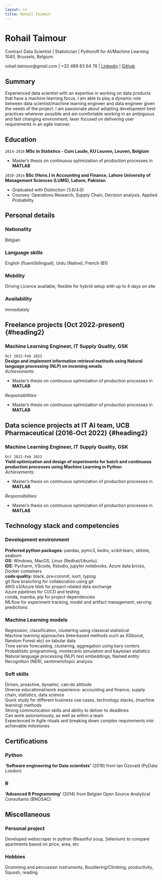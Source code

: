 ```yaml
---
layout: cv
title: Rohail Taimour
---
```

<!-- Define style's for headings -->

<style>
    #heading2 {
        font-size: 1.1em;
        color: #a00;
        margin-top: 2em;
        top: 1.2em;
        text-align: center;
        position: relative;
        width: 100%;
    }
</style>

<!-- <img style="float:left" src="/data/closeup-Photo.jpeg">  -->

# Rohail Taimour
Contract Data Scientist | Statistician | Python/R for AI/Machine Learning   
1040, Brussels, Belgium

<div id="webaddress">
rohail.taimour@gmail.com | +32 489 83 64 76
| <a href="https://www.linkedin.com/in/rohailtaimour/">Linkedin</a>
| <a href="https://github.com/roumail">Github</a>
</div>

## Summary

Experienced data scientist with an expertise in working on data products that have a machine learning focus. I am able to play a dynamic role between data scientist/machine learning engineer and data engineer given the needs of the project. I am passionate about adopting development best practices wherever possible and am comfortable working in an ambiguous and fast changing environment, laser focused on delivering user requirements in an agile manner.

## Education

`2014-2016`
__MSc in Statistics ‑ Cum Laude, KU Leuven, Leuven, Belgium__  

- Master’s thesis on continuous optimization of production processes in __MATLAB__

`2010-2014`
__BSc (Hons.) in Accounting and Finance, Lahore University of Management Sciences (LUMS), Lahore, Pakistan__

- Graduated with Distinction (3.6/4.0)
- Courses: Operations Research, Supply Chain, Decision analysis, Applied Probability  

## Personal details

### Nationality

Belgian 

### Language skills
English (fluent/bilingual), Urdu (Native), French (B1)

### Mobility
Driving Licence available, flexible for hybrid setup with up to 4 days on site

### Availability
Immediately

<!-- <header> <h2 style="width:50%">Freelance projects (Oct 2022-present) </h2></header> -->

## Freelance projects (Oct 2022-present) {#heading2}

### Machine Learning Engineer, IT Supply Quality, GSK
`Oct 2022‑Feb 2023`  
__Design and implement information retrieval methods using Natural language processing (NLP) on incoming emails__  
*Achievements:*
- Master’s thesis on continuous optimization of production processes in __MATLAB__

*Responsibilities:*
- Master’s thesis on continuous optimization of production processes in __MATLAB__

## Data science projects at IT AI team, UCB Pharmaceutical (2016‑Oct 2022) {#heading2}

### Machine Learning Engineer, IT Supply Quality, GSK
`Oct 2022‑Feb 2023`  
__Yield optimization and design of experiments for batch and continuous production processes using Machine Learning in Python__  
*Achievements:*
- Master’s thesis on continuous optimization of production processes in __MATLAB__

*Responsibilities:*
- Master’s thesis on continuous optimization of production processes in __MATLAB__

## Technology stack and competencies

### Development environment
__Preferred python packages:__ pandas, pymc3, kedro, scikit‑learn, sktime, seaborn   
__OS:__ Windows, MacOS, Linux (Redhat/Ubuntu)   
__IDE:__ Pycharm, VScode, Rstudio, jupyter notebooks, Azure data bricks, Docker containers   
__code quality:__ black, pre‑commit, isort, typing  
git flow branching for collaboration using git  
AWS s3/Azure blob for project related data exchange  
Azure pipelines for CI/CD and testing  
conda, mamba, pip for project dependencies  
MLflow for experiment tracking, model and artifact management, serving predictions  

### Machine Learning models
Regression, classification, clustering using classical statistical  
Machine learning approaches (tree‑based methods such as XGboost, Random Forest etc) on tabular data  
Time series forecasting, clustering, aggregation using bary centers  
Probablistic programming, montecarlo simulation and bayesian statistics  
Natural language processing (NLP) text embeddings, Named entity Recognition (NER), sentiment/topic analysis  

### Soft skills

Driven, proactive, dynamic, can‑do attitude  
Diverse educational/work experience: accounting and finance, supply chain, statistics, data science  
Quick study for different business use cases, technology stacks, (machine learning) methods  
Strong communication skills and ability to deliver to deadlines  
Can work autonomously, as well as within a team  
Experienced in Agile rituals and breaking down complex requirements into achievable milestones  

## Certifications

### Python
__‘Software engineering for Data scientists’__ (2019) from Ian Ozsvald (PyData London)  

### R
__‘Advanced R Programming’__ (2014) from Belgian Open Source Analytical Consultants (BNOSAC)   

## Miscellaneous

### Personal project

Developed webscraper in python (Beautiful soup, Selenium) to compare apartments based on price, area, etc   

### Hobbies

Drumming and percussion instruments, Bouldering/Climbing, productivity, Squash, reading

<!-- ### Footer Last updated: May 2013 -->


